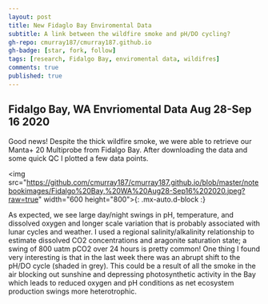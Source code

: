 ```yaml
---
layout: post
title: New Fidaglo Bay Enviromental Data 
subtitle: A link between the wildfire smoke and pH/DO cycling?
gh-repo: cmurray187/cmurray187.github.io
gh-badge: [star, fork, follow]
tags: [research, Fidalgo Bay, enviromental data, wildifres]
comments: true
published: true
---
```


## Fidalgo Bay, WA Envriomental Data Aug 28-Sep 16 2020

Good news! Despite the thick wildfire smoke, we were able to retrieve our Manta+ 20 Multiprobe from Fidalgo Bay. After downloading the data and some quick QC I plotted a few data points.

<img src="https://github.com/cmurray187/cmurray187.github.io/blob/master/notebookimages/Fidalgo%20Bay,%20WA%20Aug28-Sep16%202020.jpeg?raw=true" width="600 height="800">{: .mx-auto.d-block :}


As expected, we see large day/night swings in pH, temperature, and dissolved oxygen and longer scale variation that is probably associated with lunar cycles and weather. I used a regional salinity/alkalinity relationship to estimate dissolved CO2 concentrations and aragonite saturation state; a swing of 800 uatm pCO2 over 24 hours is pretty common! One thing I found very interesting is that in the last week there was an abrupt shift to the pH/DO cycle (shaded in grey). This could be a result of all the smoke in the air blocking out sunshine and depressing photosynthetic activity in the Bay which leads to reduced oxygen and pH conditions as net ecosystem production swings more heterotrophic. 

